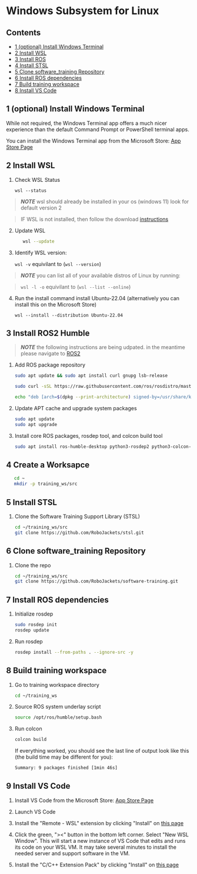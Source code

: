 # Windows Subsystem for Linux

<!-- START doctoc generated TOC please keep comment here to allow auto update -->
<!-- DON'T EDIT THIS SECTION, INSTEAD RE-RUN doctoc TO UPDATE -->
## Contents

- [1 (optional) Install Windows Terminal](#1-optional-install-windows-terminal)
- [2 Install WSL](#2-install-wsl)
- [3 Install ROS](#3-install-ros)
- [4 Install STSL](#4-install-stsl)
- [5 Clone software_training Repository](#5-clone-software_training-repository)
- [6 Install ROS dependencies](#6-install-ros-dependencies)
- [7 Build training workspace](#7-build-training-workspace)
- [8 Install VS Code](#8-install-vs-code)

<!-- END doctoc generated TOC please keep comment here to allow auto update -->


## 1 (optional) Install Windows Terminal

While not required, the Windows Terminal app offers a much nicer experience than the default Command Prompt or PowerShell terminal apps.

You can install the Windows Terminal app from the Microsoft Store: [App Store Page](https://www.microsoft.com/store/productId/9N0DX20HK701)

## 2 Install WSL

1. Check WSL Status

   ```wsl --status```  

> **_NOTE_** wsl should already be installed in your os (windows 11) look for default version 2

> IF WSL is not installed, then follow the download [instructions](https://learn.microsoft.com/en-us/windows/wsl/install)

2. Update WSL

   ```bash
      wsl --update
   ```

3. Identify WSL version:

   ```wsl -v``` equivilant to (```wsl --version```)

> **_NOTE_** you can list all of your available distros of Linux by running:

> ```wsl -l -o``` equivilant to (```wsl --list --online```)

4. Run the install command install Ubuntu-22.04 (alternatively you can install this on the Microsoft Store)

   ```
   wsl --install --distribution Ubuntu-22.04
   ```

## 3 Install ROS2 Humble

> **_NOTE_** the following instructions are being udpated. in the meantime please navigate to [ROS2](https://docs.ros.org/en/humble/Installation.html)

1. Add ROS package repository

   ```bash
   sudo apt update && sudo apt install curl gnupg lsb-release

   sudo curl -sSL https://raw.githubusercontent.com/ros/rosdistro/master/ros.key -o /usr/share/keyrings/ros-archive-keyring.gpg
   
   echo "deb [arch=$(dpkg --print-architecture) signed-by=/usr/share/keyrings/ros-archive-keyring.gpg] http://packages.ros.org/ros2/ubuntu $(source /etc/os-release && echo $UBUNTU_CODENAME) main" | sudo tee /etc/apt/sources.list.d/ros2.list > /dev/null
   ```

1. Update APT cache and upgrade system packages

   ```bash
   sudo apt update
   sudo apt upgrade
   ```

1. Install core ROS packages, rosdep tool, and colcon build tool

   ```bash
   sudo apt install ros-humble-desktop python3-rosdep2 python3-colcon-common-extensions
   ```

## 4 Create a Worksapce

```bash
   cd ~
   mkdir -p training_ws/src
```

## 5 Install STSL

1. Clone the Software Training Support Library (STSL)
   ```bash
   cd ~/training_ws/src
   git clone https://github.com/RoboJackets/stsl.git
   ```

## 6 Clone software_training Repository

1. Clone the repo

   ```bash
   cd ~/training_ws/src
   git clone https://github.com/RoboJackets/software-training.git
   ````

## 7 Install ROS dependencies

1. Initialize rosdep

   ```bash
   sudo rosdep init
   rosdep update
   ```

2. Run rosdep

   ```bash
   rosdep install --from-paths . --ignore-src -y
   ```

## 8 Build training workspace

1. Go to training workspace directory

   ```bash
   cd ~/training_ws
   ```

2. Source ROS system underlay script

   ```bash
   source /opt/ros/humble/setup.bash
   ```

3. Run colcon

   ```bash
   colcon build
   ```

   If everything worked, you should see the last line of output look like this (the build time may be different for you):

   ```bash
   Summary: 9 packages finished [1min 46s]
   ```

## 9 Install VS Code

1. Install VS Code from the Microsoft Store: [App Store Page](https://apps.microsoft.com/store/detail/XP9KHM4BK9FZ7Q)

1. Launch VS Code

1. Install the "Remote - WSL" extension by clicking "Install" on [this page](https://marketplace.visualstudio.com/items?itemName=ms-vscode-remote.remote-wsl)

1. Click the green, "><" button in the bottom left corner. Select "New WSL Window". This will start a new instance of VS Code that edits and runs its code on your WSL VM. It may take several minutes to install the needed server and support software in the VM.

1. Install the "C/C++ Extension Pack" by clicking "Install" on [this page](https://marketplace.visualstudio.com/items?itemName=ms-vscode.cpptools-extension-pack)
